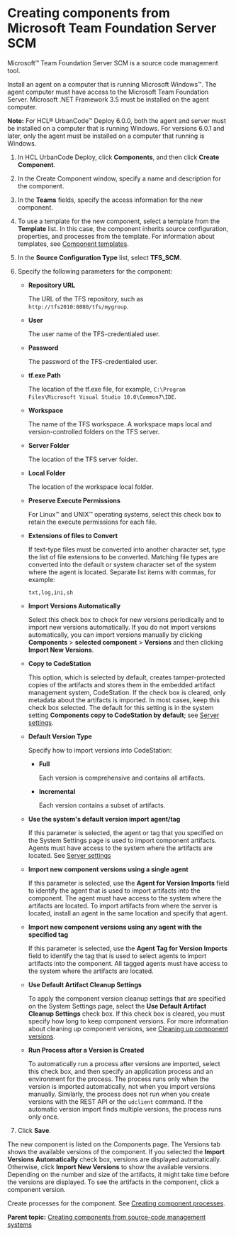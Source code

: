 # Creating components from Microsoft Team Foundation Server SCM

Microsoft™ Team Foundation Server SCM is a source code management tool.

Install an agent on a computer that is running Microsoft Windows™. The agent computer must have access to the Microsoft Team Foundation Server. Microsoft .NET Framework 3.5 must be installed on the agent computer.

**Note:** For HCL® UrbanCode™ Deploy 6.0.0, both the agent and server must be installed on a computer that is running Windows. For versions 6.0.1 and later, only the agent must be installed on a computer that running is Windows.

1.   In HCL UrbanCode Deploy, click **Components**, and then click **Create Component**. 
2.   In the Create Component window, specify a name and description for the component. 
3.  In the **Teams** fields, specify the access information for the new component.
4.  To use a template for the new component, select a template from the **Template** list. In this case, the component inherits source configuration, properties, and processes from the template. For information about templates, see [Component templates](comp_template.md).
5.  In the **Source Configuration Type** list, select **TFS\_SCM**.
6.  Specify the following parameters for the component: 
    -   ****Repository URL****

        The URL of the TFS repository, such as `http://tfs2010:8080/tfs/mygroup`.

    -   ****User****

        The user name of the TFS-credentialed user.

    -   ****Password****

        The password of the TFS-credentialed user.

    -   ****tf.exe Path****

        The location of the tf.exe file, for example, `C:\Program Files\Microsoft Visual Studio 10.0\Common7\IDE`.

    -   ****Workspace****

        The name of the TFS workspace. A workspace maps local and version-controlled folders on the TFS server.

    -   ****Server Folder****

        The location of the TFS server folder.

    -   ****Local Folder****

        The location of the workspace local folder.

    -   ****Preserve Execute Permissions****

        For Linux™ and UNIX™ operating systems, select this check box to retain the execute permissions for each file.

    -   ****Extensions of files to Convert****

        If text-type files must be converted into another character set, type the list of file extensions to be converted. Matching file types are converted into the default or system character set of the system where the agent is located. Separate list items with commas, for example:

        ```
        txt,log,ini,sh
        ```

    -   ****Import Versions Automatically****

        Select this check box to check for new versions periodically and to import new versions automatically. If you do not import versions automatically, you can import versions manually by clicking **Components** \> **selected component** \> **Versions** and then clicking **Import New Versions**.

    -   ****Copy to CodeStation****

        This option, which is selected by default, creates tamper-protected copies of the artifacts and stores them in the embedded artifact management system, CodeStation. If the check box is cleared, only metadata about the artifacts is imported. In most cases, keep this check box selected. The default for this setting is in the system setting **Components copy to CodeStation by default**; see [Server settings](../../com.ibm.udeploy.admin.doc/topics/settings_system.md).

    -   ****Default Version Type****

        Specify how to import versions into CodeStation:

        -   ****Full****

            Each version is comprehensive and contains all artifacts.

        -   ****Incremental****

            Each version contains a subset of artifacts.

    -   ****Use the system's default version import agent/tag****

        If this parameter is selected, the agent or tag that you specified on the System Settings page is used to import component artifacts. Agents must have access to the system where the artifacts are located. See [Server settings](../../com.ibm.udeploy.admin.doc/topics/settings_system.md)

    -   ****Import new component versions using a single agent****

        If this parameter is selected, use the **Agent for Version Imports** field to identify the agent that is used to import artifacts into the component. The agent must have access to the system where the artifacts are located. To import artifacts from where the server is located, install an agent in the same location and specify that agent.

    -   ****Import new component versions using any agent with the specified tag****

        If this parameter is selected, use the **Agent Tag for Version Imports** field to identify the tag that is used to select agents to import artifacts into the component. All tagged agents must have access to the system where the artifacts are located.

    -   ****Use Default Artifact Cleanup Settings****

        To apply the component version cleanup settings that are specified on the System Settings page, select the **Use Default Artifact Cleanup Settings** check box. If this check box is cleared, you must specify how long to keep component versions. For more information about cleaning up component versions, see [Cleaning up component versions](settings_system_preview.md).

    -   ****Run Process after a Version is Created****

        To automatically run a process after versions are imported, select this check box, and then specify an application process and an environment for the process. The process runs only when the version is imported automatically, not when you import versions manually. Similarly, the process does not run when you create versions with the REST API or the `udclient` command. If the automatic version import finds multiple versions, the process runs only once.

7.  Click **Save**.

The new component is listed on the Components page. The Versions tab shows the available versions of the component. If you selected the **Import Versions Automatically** check box, versions are displayed automatically. Otherwise, click **Import New Versions** to show the available versions. Depending on the number and size of the artifacts, it might take time before the versions are displayed. To see the artifacts in the component, click a component version.

Create processes for the component. See [Creating component processes](comp_process_configure.md).

**Parent topic:** [Creating components from source-code management systems](../topics/comp_create_scm.md)

